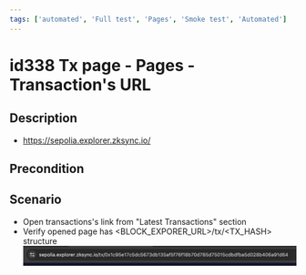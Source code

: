 ```yaml
---
tags: ['automated', 'Full test', 'Pages', 'Smoke test', 'Automated']
---
```


# id338 Tx page - Pages - Transaction's URL

## Description
  - https://sepolia.explorer.zksync.io/

## Precondition


## Scenario
- Open transactions's link from "Latest Transactions" section
- Verify opened page has \<BLOCK_EXPORER_URL\>/tx/\<TX_HASH\> structure
![Screenshot](../../../../static/img/Pages/Transaction%20page/id338.png)
